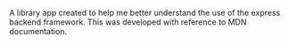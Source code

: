 A library app created to help me better understand the use of the express backend framework. This was developed with reference to MDN documentation.